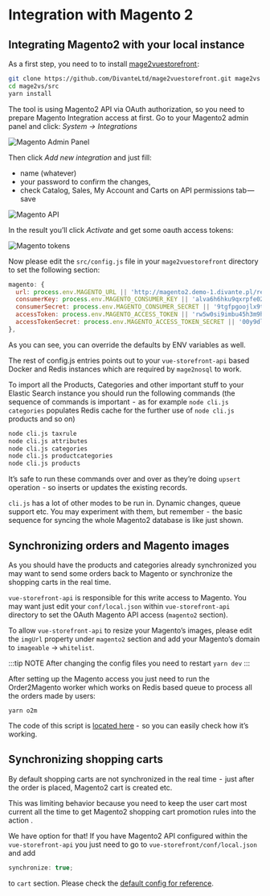 # Integration with Magento 2

## Integrating Magento2 with your local instance

As a first step, you need to to install [mage2vuestorefront ](https://github.com/DivanteLtd/mage2vuestorefront):

```bash
git clone https://github.com/DivanteLtd/mage2vuestorefront.git mage2vs
cd mage2vs/src
yarn install
```

The tool is using Magento2 API via OAuth authorization, so you need to prepare Magento Integration access at first. Go to your Magento2 admin panel and click: _System -> Integrations_

![Magento Admin Panel](/docs/magento_1.png)

Then click _Add new integration_ and just fill:

- name (whatever)
- your password to confirm the changes,
- check Catalog, Sales, My Account and Carts on API permissions tab — save

![Magento API](/docs/magento_2.png)

In the result you’ll click _Activate_ and get some oauth access tokens:

![Magento tokens](/docs/magento_3.png)

Now please edit the `src/config.js` file in your `mage2vuestorefront` directory to set the following section:

```js
magento: {
  url: process.env.MAGENTO_URL || 'http://magento2.demo-1.divante.pl/rest/',
  consumerKey: process.env.MAGENTO_CONSUMER_KEY || 'alva6h6hku9qxrpfe02c2jalopx7od1q',
  consumerSecret: process.env.MAGENTO_CONSUMER_SECRET || '9tgfpgoojlx9tfy21b8kw7ssfu2aynpm',
  accessToken: process.env.MAGENTO_ACCESS_TOKEN || 'rw5w0si9imbu45h3m9hkyrfr4gjina8q',
  accessTokenSecret: process.env.MAGENTO_ACCESS_TOKEN_SECRET || '00y9dl4vpxgcef3gn5mntbxtylowjcc9',
},
```

As you can see, you can override the defaults by ENV variables as well.

The rest of config.js entries points out to your `vue-storefront-api` based Docker and Redis instances which are required by `mage2nosql` to work.

To import all the Products, Categories and other important stuff to your Elastic Search instance you should run the following commands (the sequence of commands is important  -  as for example `node cli.js categories` populates Redis cache for the further use of `node cli.js` products and so on)

```bash
node cli.js taxrule
node cli.js attributes
node cli.js categories
node cli.js productcategories
node cli.js products
```

It’s safe to run these commands over and over as they’re doing `upsert` operation  - so inserts or updates the existing records.

`cli.js` has a lot of other modes to be run in. Dynamic changes, queue support etc. You may experiment with them, but remember  -  the basic sequence for syncing the whole Magento2 database is like just shown.

## Synchronizing orders and Magento images

As you should have the products and categories already synchronized you may want to send some orders back to Magento or synchronize the shopping carts in the real time.

`vue-storefront-api` is responsible for this write access to Magento. You may want just edit your `conf/local.json` within `vue-storefront-api` directory to set the OAuth Magento API access (`magento2` section).

To allow `vue-storefront-api` to resize your Magento’s images, please edit the `imgUrl` property under `magento2` section and add your Magento’s domain to `imageable` -> `whitelist`.

:::tip NOTE
After changing the config files you need to restart `yarn dev`
:::

After setting up the Magento access you just need to run the Order2Magento worker which works on Redis based queue to process all the orders made by users:

```
yarn o2m
```

The code of this script is [located here](https://github.com/DivanteLtd/vue-storefront-api/blob/master/src/worker/order_to_magento2.js) -  so you can easily check how it’s working.

## Synchronizing shopping carts

By default shopping carts are not synchronized in the real time  -  just after the order is placed, Magento2 cart is created etc.

This was limiting behavior because you need to keep the user cart most current all the time to get Magento2 shopping cart promotion rules into the action .

We have option for that! If you have Magento2 API configured within the `vue-storefront-api` you just need to go to `vue-storefront/conf/local.json` and add

```js
synchronize: true;
```

to `cart` section. Please check the [default config for reference](https://github.com/DivanteLtd/vue-storefront/blob/193cf44a6e936136fc19e22b45fe8dbc4b33f844/config/default.json#L8).
